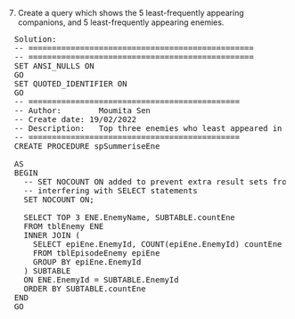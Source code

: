 7) Create a query which shows the 5 least-frequently appearing companions, and 5 least-frequently appearing enemies.
<pre>
  Solution:
  -- ================================================
  -- ================================================
  SET ANSI_NULLS ON
  GO
  SET QUOTED_IDENTIFIER ON
  GO
  -- =============================================
  -- Author:		Moumita Sen
  -- Create date: 19/02/2022
  -- Description:	Top three enemies who least appeared in the episode
  -- =============================================
  CREATE PROCEDURE spSummeriseEne

  AS
  BEGIN
    -- SET NOCOUNT ON added to prevent extra result sets from
    -- interfering with SELECT statements
    SET NOCOUNT ON;
    
    SELECT TOP 3 ENE.EnemyName, SUBTABLE.countEne
    FROM tblEnemy ENE
    INNER JOIN (
      SELECT epiEne.EnemyId, COUNT(epiEne.EnemyId) countEne
      FROM tblEpisodeEnemy epiEne
      GROUP BY epiEne.EnemyId 
    ) SUBTABLE
    ON ENE.EnemyId = SUBTABLE.EnemyId
    ORDER BY SUBTABLE.countEne
  END
  GO

</pre>

